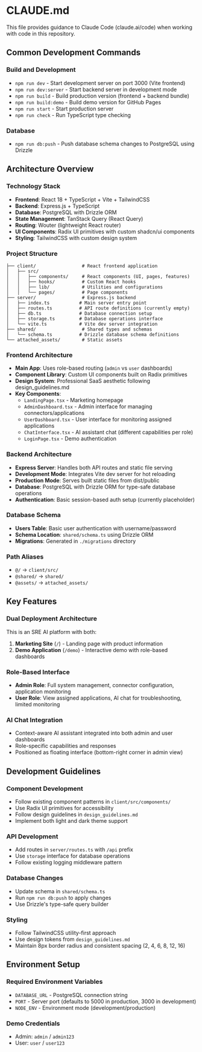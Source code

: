 # CLAUDE.md

This file provides guidance to Claude Code (claude.ai/code) when working with code in this repository.

## Common Development Commands

### Build and Development
- `npm run dev` - Start development server on port 3000 (Vite frontend)
- `npm run dev:server` - Start backend server in development mode
- `npm run build` - Build production version (frontend + backend bundle)
- `npm run build:demo` - Build demo version for GitHub Pages
- `npm run start` - Start production server
- `npm run check` - Run TypeScript type checking

### Database
- `npm run db:push` - Push database schema changes to PostgreSQL using Drizzle

## Architecture Overview

### Technology Stack
- **Frontend**: React 18 + TypeScript + Vite + TailwindCSS
- **Backend**: Express.js + TypeScript
- **Database**: PostgreSQL with Drizzle ORM
- **State Management**: TanStack Query (React Query)
- **Routing**: Wouter (lightweight React router)
- **UI Components**: Radix UI primitives with custom shadcn/ui components
- **Styling**: TailwindCSS with custom design system

### Project Structure
```
├── client/                 # React frontend application
│   ├── src/
│   │   ├── components/     # React components (UI, pages, features)
│   │   ├── hooks/          # Custom React hooks
│   │   ├── lib/            # Utilities and configurations
│   │   └── pages/          # Page components
├── server/                 # Express.js backend
│   ├── index.ts           # Main server entry point
│   ├── routes.ts          # API route definitions (currently empty)
│   ├── db.ts              # Database connection setup
│   ├── storage.ts         # Database operations interface
│   └── vite.ts            # Vite dev server integration
├── shared/                 # Shared types and schemas
│   └── schema.ts          # Drizzle database schema definitions
└── attached_assets/        # Static assets
```

### Frontend Architecture
- **Main App**: Uses role-based routing (`admin` vs `user` dashboards)
- **Component Library**: Custom UI components built on Radix primitives
- **Design System**: Professional SaaS aesthetic following design_guidelines.md
- **Key Components**:
  - `LandingPage.tsx` - Marketing homepage
  - `AdminDashboard.tsx` - Admin interface for managing connectors/applications
  - `UserDashboard.tsx` - User interface for monitoring assigned applications
  - `ChatInterface.tsx` - AI assistant chat (different capabilities per role)
  - `LoginPage.tsx` - Demo authentication

### Backend Architecture
- **Express Server**: Handles both API routes and static file serving
- **Development Mode**: Integrates Vite dev server for hot reloading
- **Production Mode**: Serves built static files from dist/public
- **Database**: PostgreSQL with Drizzle ORM for type-safe database operations
- **Authentication**: Basic session-based auth setup (currently placeholder)

### Database Schema
- **Users Table**: Basic user authentication with username/password
- **Schema Location**: `shared/schema.ts` using Drizzle ORM
- **Migrations**: Generated in `./migrations` directory

### Path Aliases
- `@/` → `client/src/`
- `@shared/` → `shared/`
- `@assets/` → `attached_assets/`

## Key Features

### Dual Deployment Architecture
This is an SRE AI platform with both:
1. **Marketing Site** (`/`) - Landing page with product information
2. **Demo Application** (`/demo`) - Interactive demo with role-based dashboards

### Role-Based Interface
- **Admin Role**: Full system management, connector configuration, application monitoring
- **User Role**: View assigned applications, AI chat for troubleshooting, limited monitoring

### AI Chat Integration
- Context-aware AI assistant integrated into both admin and user dashboards
- Role-specific capabilities and responses
- Positioned as floating interface (bottom-right corner in admin view)

## Development Guidelines

### Component Development
- Follow existing component patterns in `client/src/components/`
- Use Radix UI primitives for accessibility
- Follow design guidelines in `design_guidelines.md`
- Implement both light and dark theme support

### API Development
- Add routes in `server/routes.ts` with `/api` prefix
- Use `storage` interface for database operations
- Follow existing logging middleware pattern

### Database Changes
- Update schema in `shared/schema.ts`
- Run `npm run db:push` to apply changes
- Use Drizzle's type-safe query builder

### Styling
- Follow TailwindCSS utility-first approach
- Use design tokens from `design_guidelines.md`
- Maintain 8px border radius and consistent spacing (2, 4, 6, 8, 12, 16)

## Environment Setup

### Required Environment Variables
- `DATABASE_URL` - PostgreSQL connection string
- `PORT` - Server port (defaults to 5000 in production, 3000 in development)
- `NODE_ENV` - Environment mode (development/production)

### Demo Credentials
- Admin: `admin` / `admin123`
- User: `user` / `user123`